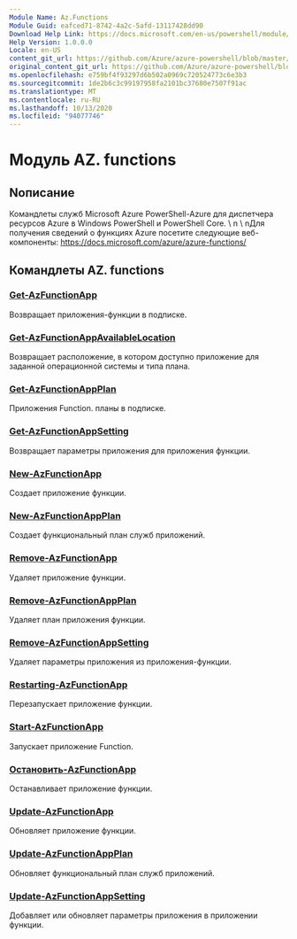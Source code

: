 ```yaml
---
Module Name: Az.Functions
Module Guid: eafced71-8742-4a2c-5afd-13117428dd90
Download Help Link: https://docs.microsoft.com/en-us/powershell/module/az.functions
Help Version: 1.0.0.0
Locale: en-US
content_git_url: https://github.com/Azure/azure-powershell/blob/master/src/Functions/help/Az.Functions.md
original_content_git_url: https://github.com/Azure/azure-powershell/blob/master/src/Functions/help/Az.Functions.md
ms.openlocfilehash: e759bf4f93297d6b502a0969c720524773c6e3b3
ms.sourcegitcommit: 1de2b6c3c99197958fa2101bc37680e7507f91ac
ms.translationtype: MT
ms.contentlocale: ru-RU
ms.lasthandoff: 10/13/2020
ms.locfileid: "94077746"
---
```

# Модуль AZ. functions
## Nописание
Командлеты служб Microsoft Azure PowerShell-Azure для диспетчера ресурсов Azure в Windows PowerShell и PowerShell Core. \ n \ nДля получения сведений о функциях Azure посетите следующие веб-компоненты: https://docs.microsoft.com/azure/azure-functions/

## Командлеты AZ. functions
### [Get-AzFunctionApp](Get-AzFunctionApp.md)
Возвращает приложения-функции в подписке.

### [Get-AzFunctionAppAvailableLocation](Get-AzFunctionAppAvailableLocation.md)
Возвращает расположение, в котором доступно приложение для заданной операционной системы и типа плана.

### [Get-AzFunctionAppPlan](Get-AzFunctionAppPlan.md)
Приложения Function. планы в подписке.

### [Get-AzFunctionAppSetting](Get-AzFunctionAppSetting.md)
Возвращает параметры приложения для приложения функции.

### [New-AzFunctionApp](New-AzFunctionApp.md)
Создает приложение функции.

### [New-AzFunctionAppPlan](New-AzFunctionAppPlan.md)
Создает функциональный план служб приложений.

### [Remove-AzFunctionApp](Remove-AzFunctionApp.md)
Удаляет приложение функции.

### [Remove-AzFunctionAppPlan](Remove-AzFunctionAppPlan.md)
Удаляет план приложения функции.

### [Remove-AzFunctionAppSetting](Remove-AzFunctionAppSetting.md)
Удаляет параметры приложения из приложения-функции.

### [Restarting-AzFunctionApp](Restart-AzFunctionApp.md)
Перезапускает приложение функции.

### [Start-AzFunctionApp](Start-AzFunctionApp.md)
Запускает приложение Function.

### [Остановить-AzFunctionApp](Stop-AzFunctionApp.md)
Останавливает приложение функции.

### [Update-AzFunctionApp](Update-AzFunctionApp.md)
Обновляет приложение функции.

### [Update-AzFunctionAppPlan](Update-AzFunctionAppPlan.md)
Обновляет функциональный план служб приложений.

### [Update-AzFunctionAppSetting](Update-AzFunctionAppSetting.md)
Добавляет или обновляет параметры приложения в приложении функции.
